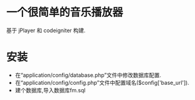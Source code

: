 # 一个很简单的音乐播放器

基于 jPlayer 和 codeigniter 构建.


# 安装

- 在“application/config/database.php”文件中修改数据库配置.
- 在“application/config/config.php”文件中配置域名($config['base_url']).
- 建个数据库,导入数据库fm.sql

